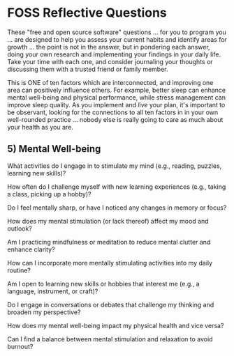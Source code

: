 # FOSS Reflective Questions
These "free and open source software" questions ... for you to program you ... are designed to help you assess your current habits and identify areas for growth ... the point is not in the answer, but in pondering each answer, doing your own research and implementing your findings in your daily life. Take your time with each one, and consider journaling your thoughts or discussing them with a trusted friend or family member.

This is ONE of ten factors which are interconnected, and improving one area can positively influence others. For example, better sleep can enhance mental well-being and physical performance, while stress management can improve sleep quality. As you implement and *live* your plan, it's important to be observant, looking for the connections to all ten factors in in your own well-rounded practice ... nobody else is really going to care as much about your health as you are.

## 5) Mental Well-being

What activities do I engage in to stimulate my mind (e.g., reading, puzzles, learning new skills)?

How often do I challenge myself with new learning experiences (e.g., taking a class, picking up a hobby)?

Do I feel mentally sharp, or have I noticed any changes in memory or focus?

How does my mental stimulation (or lack thereof) affect my mood and outlook?

Am I practicing mindfulness or meditation to reduce mental clutter and enhance clarity?

How can I incorporate more mentally stimulating activities into my daily routine?

Am I open to learning new skills or hobbies that interest me (e.g., a language, instrument, or craft)?

Do I engage in conversations or debates that challenge my thinking and broaden my perspective?

How does my mental well-being impact my physical health and vice versa?

Can I find a balance between mental stimulation and relaxation to avoid burnout?
